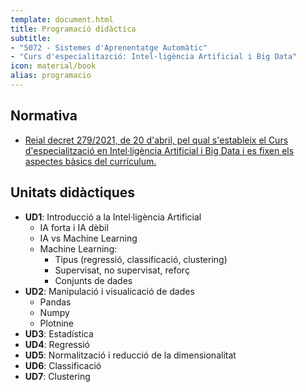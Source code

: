 ```yaml
---
template: document.html
title: Programació didàctica
subtitle:
- "5072 - Sistemes d'Aprenentatge Automàtic"
- "Curs d'especialitazció: Intel·ligència Artificial i Big Data"
icon: material/book
alias: programacio
---
```


## Normativa
- [Reial decret 279/2021, de 20 d'abril, pel qual s'estableix el Curs d'especialització en Intel·ligència Artificial i Big Data i es fixen els aspectes bàsics del currículum.](https://www.boe.es/diario_boe/txt.php?id=BOE-A-2021-7686)

## Unitats didàctiques
- __UD1__: Introducció a la Intel·ligència Artificial
    - IA forta i IA dèbil
    - IA vs Machine Learning
    - Machine Learning:
        - Tipus (regressió, classificació, clustering)
        - Supervisat, no supervisat, reforç
        - Conjunts de dades
- __UD2__: Manipulació i visualicació de dades
    - Pandas
    - Numpy
    - Plotnine
- __UD3__: Estadística
- __UD4__: Regressió
- __UD5__: Normalització i reducció de la dimensionalitat
- __UD6__: Classificació
- __UD7__: Clustering
